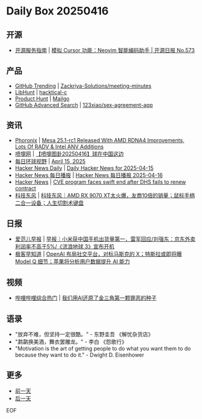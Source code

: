 # Daily Box 20250416

## 开源
- [开源服务指南](https://osguider.com/blog/) | [模拟 Cursor 功能：Neovim 智能编码助手 | 开源日报 No.573](https://osguider.com/blog/post/daily/daily-573/)

## 产品
- [GitHub Trending](https://github.com/trending?since=daily) | [Zackriya-Solutions/meeting-minutes](https://github.com/Zackriya-Solutions/meeting-minutes)
- [LibHunt](https://www.libhunt.com/) | [hacktical-c](https://www.libhunt.com/r/hacktical-c)
- [Product Hunt](https://www.producthunt.com) | [Mailgo](https://www.producthunt.com/posts/mailgo-3)
- [GitHub Advanced Search](https://github.com/search/advanced) | [123xiao/sex-agreement-app](https://github.com/123xiao/sex-agreement-app)

## 资讯
- [Phoronix](https://www.phoronix.com/) | [Mesa 25.1-rc1 Released With AMD RDNA4 Improvements, Lots Of RADV & Intel ANV Additions](https://www.phoronix.com/news/Mesa-25.1-rc1-Released)
- [喷嚏网](http://www.dapenti.com/blog/blog.asp?subjectid=70&name=xilei) | [【喷嚏图卦20250416】球在中国这边](http://www.dapenti.com/blog/more.asp?name=xilei&id=185400)
- [每日环球视野](https://idai.ly/) | [April 15, 2025](http://m.idai.ly/se/a193iG?1744646400)
- [Hacker News Daily](https://www.daemonology.net/hn-daily/) | [Daily Hacker News for 2025-04-15](https://www.daemonology.net/hn-daily/2025-04-15.html)
- [Hacker News 每日播报](https://hacker-news.agi.li/) | [Hacker News 每日播报 2025-04-16](https://hacker-news.agi.li/post/2025-04-16)
- [Hacker News](https://news.ycombinator.com/front) | [CVE program faces swift end after DHS fails to renew contract](https://news.ycombinator.com/item?id=43700607)
- [科技东风](https://m.smzdm.com/tag/tn0400v/) | [科技东风｜AMD RX 9070 XT太火爆，友商10倍的销量；鼠标手柄二合一设备；人生切割术键盘](https://post.m.smzdm.com/p/a240ere2/)

## 日报
- [爱范儿早报](https://www.ifanr.com/category/ifanrnews) | [早报｜小米获中国手机出货量第一，雷军回应/刘强东：京东外卖利润率不高于5%/《流浪地球 3》宣布开机](https://www.ifanr.com/1620787)
- [极客早知道](https://www.geekpark.net/column/74) | [OpenAI 布局社交平台，对标马斯克的 X；特斯拉或即将曝 Model Q 细节；苹果将分析用户数据提升 AI 能力](https://www.geekpark.net/news/348224)

## 视频
- [哔哩哔哩综合热门](https://www.bilibili.com/v/popular/all/) | [我们用AI还原了金三角第一颗罪恶的种子](https://b23.tv/BV1w4oPYcEbP)

## 语录
- "放弃不难，但坚持一定很酷。" - 东野圭吾 《解忧杂货店》
- "鹔鹴换美酒，舞衣罢雕龙。" - 李白 《怨歌行》
- "Motivation is the art of getting people to do what you want them to do because they want to do it." - Dwight D. Eisenhower

## 更多
- [前一天](daily-box-20250415.md)
- [后一天](daily-box-20250417.md)

EOF